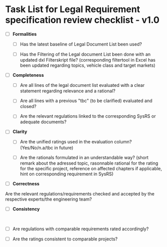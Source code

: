 # Task List for Legal Requirement specification review checklist - v1.0

- [ ] <strong>Formalities</strong>

  - [ ] Has the latest baseline of Legal Document List been used?

  - [ ] Has the Filtering of the Legal document List been done with an updated dxl Filterskript file? (corresponding filtertool in Excel has been updated regarding topics, vehicle class and target markets)

- [ ] <strong>Completeness</strong>

  - [ ] Are all lines of the legal document list evaluated with a clear statement regarding relevance and a rational?

  - [ ] Are all lines with a previous &quot;tbc&quot; (to be clarified) evaluated and closed?

  - [ ] Are the relevant regulations linked to the corresponding SysRS or adequate documents?

- [ ] <strong>Clarity</strong>

  - [ ] Are the unified ratings used in the evaluation column? (Yes/No/n.a/tbc in future)

  - [ ] Are the rationals formulated in an understandable way? (short remark about the adressed topic, rasonnable rational for the rating for the specific project, reference on affected chapters if applicable, hint on corresponding requirement in SysRS)

- [ ] <strong>Correctness</strong></p>

<p>Are the relevant regulations/requirements checked and accepted by the respective experts/the engineering team?

- [ ] <strong>Consistency</strong></p>

<p>&nbsp;

  - [ ] Are regulations with comparable requirements rated accordingly?

  - [ ] Are the ratings consistent to comparable projects?
